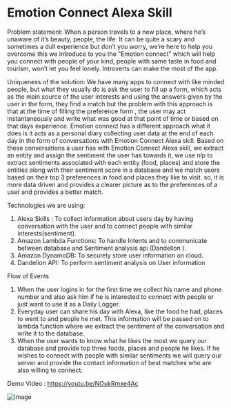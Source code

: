 # Emotion Connect Alexa Skill
Problem statement:
When a person travels to a new place, where he’s unaware of it’s beauty, people, the life. 
It can be quite a scary and sometimes a dull experience but don’t you worry, we’re here to help 
you overcome this we introduce to you the “Emotion connect” which will help you connect with people of your kind, 
people with same taste in food and tourism, won’t let you feel lonely. Introverts can make the most of the app. 

Uniqueness of the solution:
We have many apps to connect with like minded people, but what they usually do is ask the user to fill up a form,
which acts as the main source of the user interests and using the answers given by the user in the form,
they find a match but the problem with this approach is that at the time of filling the preference form , 
the user may act instantaneously and write what was good at that point of time or based on that days experience.
Emotion connect has a different approach what it does is it acts as a personal diary collecting user data
at the end of each day in the form of conversations with Emotion Connect Alexa skill. 
Based on these conversations a user has with Emotion Connect Alexa skill, we extract an entity and assign the sentiment the user has towards it,
we use nlp to extract sentiments associated with each entity (food, places) and
store the entities along with their sentiment score in a database and we match users based on their top 3 preferences in food and places they like to visit.
so, it is more data driven and provides a clearer picture as to the preferences of a user and provides a better match.

Technologies we are using:
1. Alexa Skills : To collect information about users day by having conversation with the user and to connect people with similar interests(sentiment).
2. Amazon Lambda Functions: To handle Intents and to communicate between database and Sentiment analysis api (Dandelion ).
3. Amazon DynamoDB: To securely store user information on cloud.
4. Dandelion API: To perform sentiment analysis on User information


Flow of Events
1. When the user logins in for the first time we collect his name and phone number and also ask him if 
   he is interested to connect with people or just want to use it as a Daily Logger.
2. Everyday user can share his day with Alexa, like the food he had, places to went to and people he met. 
   This information will be passed on to lambda function where we extract the sentiment of the conversation and write it to the database.
3. When the user wants to know what he likes the most we query our database and provide top three foods,
   places and people he likes. If he wishes to connect with people with similar sentiments we will query our server 
   and provide the contact information of best matches who are also willing to connect.

Demo Video : https://youtu.be/NOukRmxe4Ac

![image](https://drive.google.com/uc?export=view&id=126RizkcFe2hbWmai2z2eCYD74knyZE-R)
